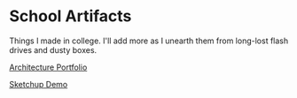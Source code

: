 # School Artifacts

Things I made in college. I'll add more as I unearth them from long-lost flash drives and dusty boxes.

[Architecture Portfolio](portfolio.pdf)

[Sketchup Demo](sketchup_demo.mp4)
